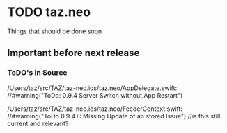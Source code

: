 #  TODO taz.neo

Things that should be done soon

## Important before next release

### ToDO's in Source
/Users/taz/src/TAZ/taz-neo.ios/taz.neo/AppDelegate.swift:  
//#warning("ToDo: 0.9.4 Server Switch without App Restart")

/Users/taz/src/TAZ/taz-neo.ios/taz.neo/FeederContext.swift:              
//#warning("ToDo 0.9.4+: Missing Update of an stored Issue")
//is this still current and relevant?
